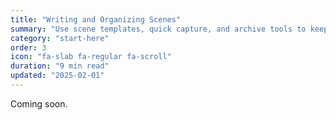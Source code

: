 ```yaml
---
title: "Writing and Organizing Scenes"
summary: "Use scene templates, quick capture, and archive tools to keep Mythic adventures flowing."
category: "start-here"
order: 3
icon: "fa-slab fa-regular fa-scroll"
duration: "9 min read"
updated: "2025-02-01"
---
```


Coming soon.
